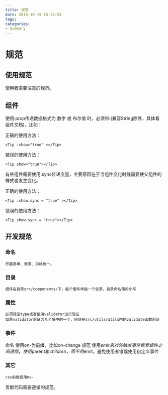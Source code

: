 ```yaml
---
title: 规范
date: 2016-10-19 15:23:55
tags:
categories:
- Summary
---
```




# 规范
## 使用规范 

使用者需要注意的规范。

## 组件 

使用:prop传递数据格式为 数字 或 布尔值 时，必须带:(兼容String除外，具体看组件文档)，比如：


正确的使用方法：
```
<Tip :show="true" ></Tip>
```

错误的使用方法：
```
<Tip show="true"></Tip>
```


有些组件需要使用.sync传递变量，主要原因在于当组件变化时候需要使父组件的样式也发生变化。


正确的使用方法：
```
<Tip :show.sync = "true" ></Tip>
```

错误的使用方法：
```
<Tip show.sync = "true"></Tip>
```


## 开发规范 

### 命名
    尽量简单、表意、风格统一。
### 目录
    组件在目录src/components/下，每个组件单独一个目录，目录命名使用小写
### 属性
    必须规定type或者使用validator进行验证
    如果validator验证为几个值中的一个，则使用src/utils/utils内的validate函数验证
### 事件 #
命名
    使用on-为前缀，比如on-change
规范
    使用$emit来对外触发事件
    嵌套组件之间通信，使用$parent和$children，而不用$emit，避免使用者错误使用自定义事件
### 其它 #
    css前缀使用mv-
贡献代码需要遵循的规范。